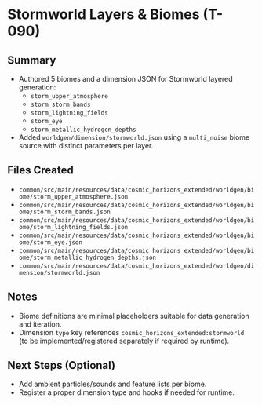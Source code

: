 # Stormworld Layers & Biomes (T-090)

## Summary

- Authored 5 biomes and a dimension JSON for Stormworld layered generation:
  - `storm_upper_atmosphere`
  - `storm_storm_bands`
  - `storm_lightning_fields`
  - `storm_eye`
  - `storm_metallic_hydrogen_depths`
- Added `worldgen/dimension/stormworld.json` using a `multi_noise` biome source with distinct parameters per layer.

## Files Created

- `common/src/main/resources/data/cosmic_horizons_extended/worldgen/biome/storm_upper_atmosphere.json`
- `common/src/main/resources/data/cosmic_horizons_extended/worldgen/biome/storm_storm_bands.json`
- `common/src/main/resources/data/cosmic_horizons_extended/worldgen/biome/storm_lightning_fields.json`
- `common/src/main/resources/data/cosmic_horizons_extended/worldgen/biome/storm_eye.json`
- `common/src/main/resources/data/cosmic_horizons_extended/worldgen/biome/storm_metallic_hydrogen_depths.json`
- `common/src/main/resources/data/cosmic_horizons_extended/worldgen/dimension/stormworld.json`

## Notes

- Biome definitions are minimal placeholders suitable for data generation and iteration.
- Dimension `type` key references `cosmic_horizons_extended:stormworld` (to be implemented/registered separately if required by runtime).

## Next Steps (Optional)

- Add ambient particles/sounds and feature lists per biome.
- Register a proper dimension type and hooks if needed for runtime.
